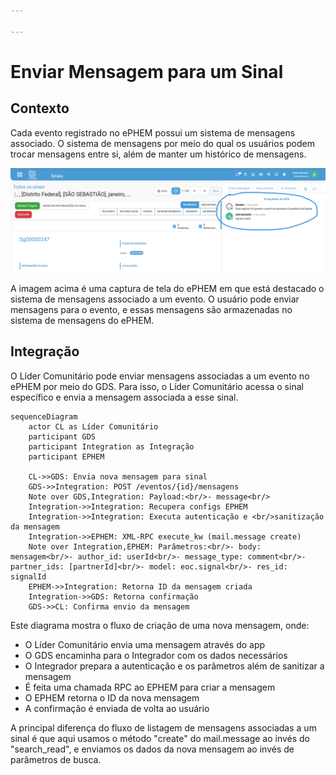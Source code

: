 ```yaml
---

---
```


# Enviar Mensagem para um Sinal

## Contexto

Cada evento registrado no ePHEM possui um sistema de mensagens associado. O sistema de mensagens por meio do qual os usuários podem trocar mensagens entre si, além de manter um histórico de mensagens.

![Listar Mensagens de um Sinal](./imgs/odoo-messages.png)

A imagem acima é uma captura de tela do ePHEM em que está destacado o sistema de mensagens associado a um evento. O usuário pode enviar mensagens para o evento, e essas mensagens são armazenadas no sistema de mensagens do ePHEM.

## Integração

O Líder Comunitário pode enviar mensagens associadas a um evento no ePHEM por meio do GDS. Para isso, o Líder Comunitário acessa o sinal específico e envia a mensagem associada a esse sinal.

```mermaid
sequenceDiagram
    actor CL as Líder Comunitário
    participant GDS
    participant Integration as Integração
    participant EPHEM
    
    CL->>GDS: Envia nova mensagem para sinal
    GDS->>Integration: POST /eventos/{id}/mensagens
    Note over GDS,Integration: Payload:<br/>- message<br/>
    Integration->>Integration: Recupera configs EPHEM
    Integration->>Integration: Executa autenticação e <br/>sanitização da mensagem
    Integration->>EPHEM: XML-RPC execute_kw (mail.message create)
    Note over Integration,EPHEM: Parâmetros:<br/>- body: mensagem<br/>- author_id: userId<br/>- message_type: comment<br/>- partner_ids: [partnerId]<br/>- model: eoc.signal<br/>- res_id: signalId
    EPHEM->>Integration: Retorna ID da mensagem criada
    Integration->>GDS: Retorna confirmação
    GDS->>CL: Confirma envio da mensagem
```

Este diagrama mostra o fluxo de criação de uma nova mensagem, onde:

- O Líder Comunitário envia uma mensagem através do app
- O GDS encaminha para o Integrador com os dados necessários
- O Integrador prepara a autenticação e os parâmetros além de sanitizar a mensagem
- É feita uma chamada RPC ao EPHEM para criar a mensagem
- O EPHEM retorna o ID da nova mensagem
- A confirmação é enviada de volta ao usuário


A principal diferença do fluxo de listagem de mensagens associadas a um sinal é que aqui usamos o método "create" do mail.message ao invés do "search_read", e enviamos os dados da nova mensagem ao invés de parâmetros de busca.

